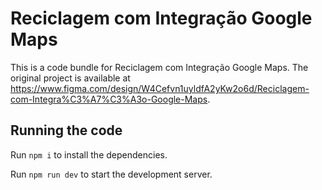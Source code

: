
  # Reciclagem com Integração Google Maps

  This is a code bundle for Reciclagem com Integração Google Maps. The original project is available at https://www.figma.com/design/W4Cefvn1uyldfA2yKw2o6d/Reciclagem-com-Integra%C3%A7%C3%A3o-Google-Maps.

  ## Running the code

  Run `npm i` to install the dependencies.

  Run `npm run dev` to start the development server.
  